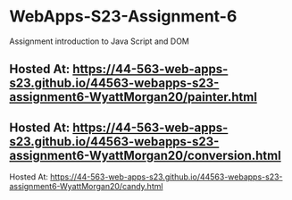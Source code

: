 
# WebApps-S23-Assignment-6
Assignment introduction to Java Script and DOM

Hosted At: https://44-563-web-apps-s23.github.io/44563-webapps-s23-assignment6-WyattMorgan20/painter.html
---
Hosted At: https://44-563-web-apps-s23.github.io/44563-webapps-s23-assignment6-WyattMorgan20/conversion.html
---
Hosted At: https://44-563-web-apps-s23.github.io/44563-webapps-s23-assignment6-WyattMorgan20/candy.html
